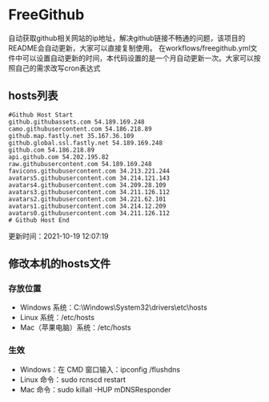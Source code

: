 # FreeGithub
自动获取github相关网站的ip地址，解决github链接不畅通的问题，该项目的README会自动更新，大家可以直接复制使用。
在workflows/freegithub.yml文件中可以设置自动更新的时间，本代码设置的是一个月自动更新一次。大家可以按照自己的需求改写cron表达式

## hosts列表
```base
#Github Host Start
github.githubassets.com 54.189.169.248
camo.githubusercontent.com 54.186.218.89
github.map.fastly.net 35.167.36.109
github.global.ssl.fastly.net 54.189.169.248
github.com 54.186.218.89
api.github.com 54.202.195.82
raw.githubusercontent.com 54.189.169.248
favicons.githubusercontent.com 34.213.221.244
avatars5.githubusercontent.com 34.214.121.143
avatars4.githubusercontent.com 34.209.28.109
avatars3.githubusercontent.com 34.211.126.112
avatars2.githubusercontent.com 34.221.62.101
avatars1.githubusercontent.com 34.214.12.209
avatars0.githubusercontent.com 34.211.126.112
# Github Host End
```

更新时间：2021-10-19 12:07:19

## 修改本机的hosts文件
### 存放位置
* Windows 系统：C:\Windows\System32\drivers\etc\hosts
* Linux 系统：/etc/hosts
* Mac（苹果电脑）系统：/etc/hosts

### 生效
* Windows：在 CMD 窗口输入：ipconfig /flushdns
* Linux 命令：sudo rcnscd restart
* Mac 命令：sudo killall -HUP mDNSResponder